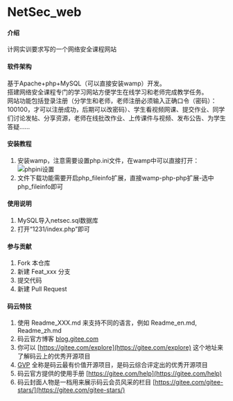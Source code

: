 # NetSec_web

#### 介绍
计网实训要求写的一个网络安全课程网站

#### 软件架构
基于Apache+php+MySQL（可以直接安装wamp）开发。        
搭建网络安全课程专门的学习网站方便学生在线学习和老师完成教学任务。      
网站功能包括登录注册（分学生和老师，老师注册必须输入正确口令（密码）：100100，才可以注册成功，后期可以改密码）、学生看视频网课、提交作业、同学们讨论发帖、分享资源，老师在线批改作业、上传课件与视频、发布公告、为学生答疑……

#### 安装教程

1.  安装wamp，注意需要设置php.ini文件，在wamp中可以直接打开：![phpini设置](https://images.gitee.com/uploads/images/2020/0104/004317_669d1ba8_1850774.png "屏幕截图.png")
2.  文件下载功能需要开启php_fileinfo扩展，直接wamp-php-php扩展-选中php_fileinfo即可


#### 使用说明

1.  MySQL导入netsec.sql数据库
2.  打开“1231/index.php”即可

#### 参与贡献

1.  Fork 本仓库
2.  新建 Feat_xxx 分支
3.  提交代码
4.  新建 Pull Request


#### 码云特技

1.  使用 Readme\_XXX.md 来支持不同的语言，例如 Readme\_en.md, Readme\_zh.md
2.  码云官方博客 [blog.gitee.com](https://blog.gitee.com)
3.  你可以 [https://gitee.com/explore](https://gitee.com/explore) 这个地址来了解码云上的优秀开源项目
4.  [GVP](https://gitee.com/gvp) 全称是码云最有价值开源项目，是码云综合评定出的优秀开源项目
5.  码云官方提供的使用手册 [https://gitee.com/help](https://gitee.com/help)
6.  码云封面人物是一档用来展示码云会员风采的栏目 [https://gitee.com/gitee-stars/](https://gitee.com/gitee-stars/)
